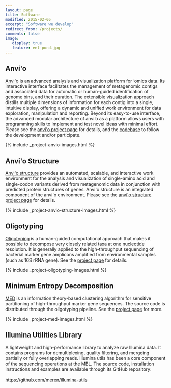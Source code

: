 ```yaml
---
layout: page
title: Software
modified: 2015-02-05
excerpt: "Software we develop"
redirect_from: /projects/
comments: false
image:
   display: true
   feature: eel-pond.jpg
---
```


## Anvi'o

<div class="quotable">
<a href="https://anvio.org/">Anvi'o</a> is an advanced analysis and visualization platform for ‘omics data. Its interactive interface facilitates the management of metagenomic contigs and associated data for automatic or human-guided identification of genome bins, and their curation. The extensible visualization approach distills multiple dimensions of information for each contig into a single, intuitive display, offering a dynamic and unified work environment for data exploration, manipulation and reporting. Beyond its easy-to-use interface, the advanced modular architecture of anvi’o as a platform allows users with programming skills to implement and test novel ideas with minimal effort. Please see the <a href="https://anvio.org/">anvi'o project page</a> for details, and the <a href="http://github.com/merenlab/anvio">codebase</a> to follow the development and/or participate.
</div>

{% include _project-anvio-images.html %}

## Anvi'o Structure

<div class="quotable">
<a href="{{ site.url }}/software/anvio-structure/">Anvi'o structure</a> provides an automated, scalable, and interactive work environment for the analysis and visualization of single-amino acid and single-codon variants derived from metagenomic data in conjunction with predicted protein structures of genes. Anvi'o structure is an integrated component of the anvi'o environment. Please see the <a href="{{ site.url }}/software/anvio-structure/">anvi'o structure project page</a> for details.
</div>

{% include _project-anvio-structure-images.html %}

## Oligotyping

<div class="quotable">
<a href="{{ site.url }}/software/oligotyping/">Oligotyping</a> is a human-guided computational approach that makes it possible to decompose very closely related taxa at one nucleotide resolution. It is generally applied to the high-throughput sequencing of bacterial marker gene amplicons amplified from environmental samples (such as 16S rRNA gene). See the <a href="{{ site.url  }}/software/oligotyping/">project page</a> for details.
</div>

{% include _project-oligotyping-images.html %}

## Minimum Entropy Decomposition

<div class="quotable">
<a href="{{ site.url }}/software/med/">MED</a> is an information theory-based clustering algorithm for sensitive partitioning of high-throughput marker gene sequences. The source code is distributed through the oligotyping pipeline. See the <a href="{{ site.url  }}/software/med/">project page</a> for more.
</div>

{% include _project-med-images.html %}

## Illumina Utilities Library

<div class="quotable">
A lightweight and high-performance library to analyze raw Illumina data. It contains programs for demultiplexing, quality filtering, and mergeing partially or fully overlapping reads. Illumina utils has been a core component of the sequencing operations at the MBL. The source code, installation instructions and examples are available through its GitHub repository:
<br />
<br />
<a href="https://github.com/meren/illumina-utils">https://github.com/meren/illumina-utils</a>
</div>
